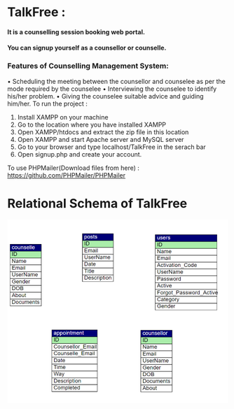 # TalkFree : 
#### It is a counselling session booking web portal.
#### You can signup yourself as a counsellor or counselle.
### Features of Counselling Management System:
•	Scheduling the meeting between the counsellor and counselee as per the mode required by the counselee
•	Interviewing the counselee to identify his/her problem.
•	Giving the counselee suitable advice and guiding him/her.
To run the project :
1. Install XAMPP on your machine 
2. Go to the location where you have installed XAMPP 
3. Open XAMPP/htdocs and extract the zip file in this location
4. Open XAMPP and start Apache server and MySQL server
5. Go to your browser and type localhost/TalkFree in the serach bar
6. Open signup.php and create your account.

To use PHPMailer(Download files from here) :
https://github.com/PHPMailer/PHPMailer

# Relational Schema of TalkFree
![Relational Schema](Relational_Schema.png)
